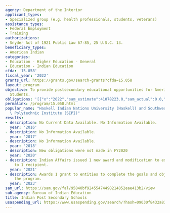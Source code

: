 ```yaml
---
agency: Department of the Interior
applicant_types:
- Specialized group (e.g. health professionals, students, veterans)
assistance_types:
- Federal Employment
- Training
authorizations:
- Snyder Act of 1921 Public Law 67-85, 25 U.S.C. 13.
beneficiary_types:
- American Indian
categories:
- Education - Higher Education - General
- Education - Indian Education
cfda: '15.058'
fiscal_year: '2022'
grants_url: https://grants.gov/search-grants?cfda=15.058
layout: program
objective: To provide postsecondary educational opportunities for American Indian
  Students.
obligations: '[{"x":"2022","sam_estimate":41078223.0,"sam_actual":0.0,"usa_spending_actual":5878688.0},{"x":"2023","sam_estimate":0.0,"sam_actual":10046885.0,"usa_spending_actual":10046885.0},{"x":"2024","sam_estimate":0.0,"sam_actual":0.0,"usa_spending_actual":11188620.0}]'
permalink: /program/15.058.html
popular_name: "Haskell Indian Nations University (Haskell) and Southwestern\r\nIndian\
  \ Polytechnic Institute (SIPI)"
results:
- description: No Current Data Available. No Information Available.
  year: '2016'
- description: No Information Available.
  year: '2017'
- description: No Information Available.
  year: '2018'
- description: New obligations were not made in FY2020
  year: '2020'
- description: Indian Affairs issued 1 new award and modification to existing awards
    to 1 recipient.
  year: '2021'
- description: Awards 1 grant to entities to complete the goals and objectives of
    the program.
  year: '2023'
sam_url: https://sam.gov/fal/95840bf92455474498214852eae413b2/view
sub-agency: Bureau of Indian Education
title: Indian Post Secondary Schools
usaspending_url: https://www.usaspending.gov/search/?hash=09030f8432a8337bb15d7c098e5ea11f
---
```

